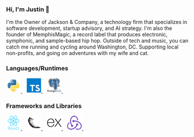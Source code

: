 ### Hi, I'm Justin 👋

I'm the Owner of Jackson & Company, a technology firm that specializes in software development, startup advisory, and AI strategy. 
I'm also the founder of MemphisMagic, a record label that produces electronic, symphonic, and sample-based hip hop.
Outside of tech and music, you can catch me running and cycling around Washington, DC. Supporting local non-profits, and going on adventures with my wife and cat.

### Languages/Runtimes
<a href="https://www.python.org" target="_blank" rel="noreferrer"> 
    <img src="https://raw.githubusercontent.com/devicons/devicon/master/icons/python/python-original.svg" alt="python" width="40" height="40"/> 
</a>&nbsp;&nbsp;
<a href="https://www.typescriptlang.org/" target="_blank" rel="noreferrer"> 
    <img src="https://raw.githubusercontent.com/devicons/devicon/master/icons/typescript/typescript-original.svg" alt="typescript" width="40" height="40"/> 
</a>&nbsp;&nbsp;
<a href="https://www.postgresql.org" target="_blank" rel="noreferrer"> 
    <img src="https://raw.githubusercontent.com/devicons/devicon/master/icons/postgresql/postgresql-original-wordmark.svg" alt="postgresql" width="40" height="40"/> 
</a>&nbsp;&nbsp; 

### Frameworks and Libraries
<a href="https://reactjs.org/" target="_blank" rel="noreferrer"> 
    <img src="https://raw.githubusercontent.com/devicons/devicon/master/icons/react/react-original-wordmark.svg" alt="react" width="40" height="40"/> 
</a>&nbsp;&nbsp;
<a href="https://flask.palletsprojects.com/en/3.0.x/" target="_blank" rel="noreferrer"> 
    <img src="https://raw.githubusercontent.com/devicons/devicon/master/icons/flask/flask-original.svg" alt="photoshop" width="40" height="40"/> 
</a>&nbsp;&nbsp;
<a href="https://expressjs.com/" target="_blank" rel="noreferrer"> 
    <img src="https://raw.githubusercontent.com/devicons/devicon/master/icons/express/express-original.svg" alt="photoshop" width="40" height="40"/> 
</a>&nbsp;&nbsp;
<a href="https://redux-toolkit.js.org/" target="_blank" rel="noreferrer"> 
    <img src="https://raw.githubusercontent.com/devicons/devicon/master/icons/redux/redux-original.svg" alt="photoshop" width="40" height="40"/> 
</a>&nbsp;&nbsp;
